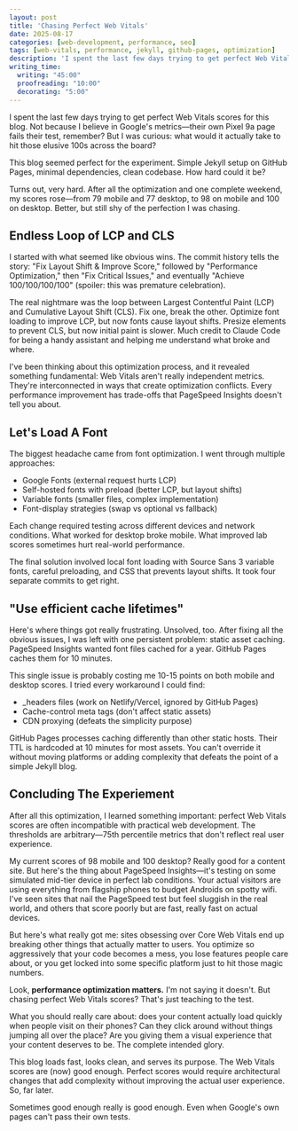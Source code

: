 ```yaml
---
layout: post
title: 'Chasing Perfect Web Vitals'
date: 2025-08-17
categories: [web-development, performance, seo]
tags: [web-vitals, performance, jekyll, github-pages, optimization]
description: 'I spent the last few days trying to get perfect Web Vitals scores for this blog. Not because I believe in Google metrics—their own Pixel 9a page fails their test, remember? But I was curious: what would it actually take to hit those elusive 100s across the board?'
writing_time:
  writing: "45:00"
  proofreading: "10:00"
  decorating: "5:00"
---
```


I spent the last few days trying to get perfect Web Vitals scores for this blog. Not because I believe in Google's metrics—their own Pixel 9a page fails their test, remember? But I was curious: what would it actually take to hit those elusive 100s across the board?

This blog seemed perfect for the experiment. Simple Jekyll setup on GitHub Pages, minimal dependencies, clean codebase. How hard could it be?

Turns out, very hard. After all the optimization and one complete weekend, my scores rose—from 79 mobile and 77 desktop, to 98 on mobile and 100 on desktop. Better, but still shy of the perfection I was chasing.

## Endless Loop of LCP and CLS

I started with what seemed like obvious wins. The commit history tells the story: "Fix Layout Shift & Improve Score," followed by "Performance Optimization," then "Fix Critical Issues," and eventually "Achieve 100/100/100/100" (spoiler: this was premature celebration).

The real nightmare was the loop between Largest Contentful Paint (LCP) and Cumulative Layout Shift (CLS). Fix one, break the other. Optimize font loading to improve LCP, but now fonts cause layout shifts. Presize elements to prevent CLS, but now initial paint is slower. Much credit to Claude Code for being a handy assistant and helping me understand what broke and where.

I've been thinking about this optimization process, and it revealed something fundamental: Web Vitals aren't really independent metrics. They're interconnected in ways that create optimization conflicts. Every performance improvement has trade-offs that PageSpeed Insights doesn't tell you about.

## Let's Load A Font

The biggest headache came from font optimization. I went through multiple approaches:

- Google Fonts (external request hurts LCP)
- Self-hosted fonts with preload (better LCP, but layout shifts)
- Variable fonts (smaller files, complex implementation)
- Font-display strategies (swap vs optional vs fallback)

Each change required testing across different devices and network conditions. What worked for desktop broke mobile. What improved lab scores sometimes hurt real-world performance.

The final solution involved local font loading with Source Sans 3 variable fonts, careful preloading, and CSS that prevents layout shifts. It took four separate commits to get right.

## "Use efficient cache lifetimes"

Here's where things got really frustrating. Unsolved, too. After fixing all the obvious issues, I was left with one persistent problem: static asset caching. PageSpeed Insights wanted font files cached for a year. GitHub Pages caches them for 10 minutes.

This single issue is probably costing me 10-15 points on both mobile and desktop scores. I tried every workaround I could find:

- _headers files (work on Netlify/Vercel, ignored by GitHub Pages)
- Cache-control meta tags (don't affect static assets)
- CDN proxying (defeats the simplicity purpose)

GitHub Pages processes caching differently than other static hosts. Their TTL is hardcoded at 10 minutes for most assets. You can't override it without moving platforms or adding complexity that defeats the point of a simple Jekyll blog.

## Concluding The Experiement

After all this optimization, I learned something important: perfect Web Vitals scores are often incompatible with practical web development. The thresholds are arbitrary—75th percentile metrics that don't reflect real user experience.

My current scores of 98 mobile and 100 desktop? Really good for a content site. But here's the thing about PageSpeed Insights—it's testing on some simulated mid-tier device in perfect lab conditions. Your actual visitors are using everything from flagship phones to budget Androids on spotty wifi. I've seen sites that nail the PageSpeed test but feel sluggish in the real world, and others that score poorly but are fast, really fast on actual devices.

But here's what really got me: sites obsessing over Core Web Vitals end up breaking other things that actually matter to users. You optimize so aggressively that your code becomes a mess, you lose features people care about, or you get locked into some specific platform just to hit those magic numbers.

Look, **performance optimization matters.** I'm not saying it doesn't. But chasing perfect Web Vitals scores? That's just teaching to the test.

What you should really care about: does your content actually load quickly when people visit on their phones? Can they click around without things jumping all over the place? Are you giving them a visual experience that your content deserves to be. The complete intended glory.

This blog loads fast, looks clean, and serves its purpose. The Web Vitals scores are (now) good enough. Perfect scores would require architectural changes that add complexity without improving the actual user experience. So, far later.

Sometimes good enough really is good enough. Even when Google's own pages can't pass their own tests.
